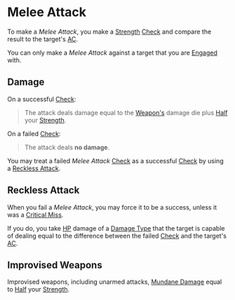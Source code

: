 # Melee Attack

To make a *Melee Attack*, you make a [Strength](../../Player%20Characters/The%20Ability%20Scores/Strength.md) [Check](../Core%20Procedures/Check.md) and compare the result to the target's [AC](../../Player%20Characters/Derived%20Statistics/Armor%20Class.md).

You can only make a *Melee Attack* against a target that you are [Engaged](../Conditions/Engaged.md) with.

## Damage

On a successful [Check](../Core%20Procedures/Check.md):

>The attack deals damage equal to the [Weapon's](../../Items%20and%20Gear/Weapons/Weapons.md) damage die plus [Half](../Core%20Procedures/Half.md) your [Strength](../../Player%20Characters/The%20Ability%20Scores/Strength.md).

On a failed [Check](../Core%20Procedures/Check.md):

>The attack deals **no damage**.

You may treat a failed *Melee Attack* [Check](../Core%20Procedures/Check.md) as a successful [Check](../Core%20Procedures/Check.md) by using a [Reckless Attack](Melee%20Attack.md#Reckless%20Attack).

## Reckless Attack

When you fail a *Melee Attack*, you may force it to be a success, unless it was a [Critical Miss](../Die%20Rolling%20Mechanics/Critical%20Miss.md).

If you do, you take [HP](../../Player%20Characters/Derived%20Statistics/Hit%20Points.md) damage of a [Damage Type](Damage%20Types/{Damage%20Types}.md) that the target is capable of dealing equal to the difference between the failed [Check](../Core%20Procedures/Check.md) and the target's [AC](../../Player%20Characters/Derived%20Statistics/Armor%20Class.md).

## Improvised Weapons

Improvised weapons, including unarmed attacks, [Mundane Damage](Damage%20Types/Mundane%20Damage.md) equal to [Half](../Core%20Procedures/Half.md) your [Strength](../../Player%20Characters/The%20Ability%20Scores/Strength.md).
